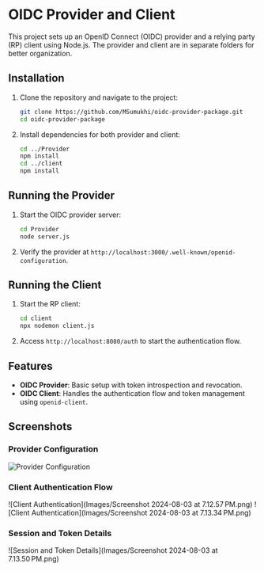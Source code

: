 # OIDC Provider and Client

This project sets up an OpenID Connect (OIDC) provider and a relying party (RP) client using Node.js. The provider and client are in separate folders for better organization.


## Installation

1. Clone the repository and navigate to the project:

    ```sh
    git clone https://github.com/MSumukhi/oidc-provider-package.git
    cd oidc-provider-package
    ```

2. Install dependencies for both provider and client:

    ```sh
    cd ../Provider
    npm install
    cd ../client
    npm install
    ```

## Running the Provider

1. Start the OIDC provider server:

    ```sh
    cd Provider
    node server.js
    ```

2. Verify the provider at `http://localhost:3000/.well-known/openid-configuration`.

## Running the Client

1. Start the RP client:

    ```sh
    cd client
    npx nodemon client.js
    ```

2. Access `http://localhost:8080/auth` to start the authentication flow.

## Features

- **OIDC Provider**: Basic setup with token introspection and revocation.
- **OIDC Client**: Handles the authentication flow and token management using `openid-client`.

## Screenshots

### Provider Configuration
![Provider Configuration](Images/Screenshot%202024-08-03%20at%207.12.49%20PM.png)

### Client Authentication Flow
![Client Authentication](Images/Screenshot 2024-08-03 at 7.12.57 PM.png)
![Client Authentication](Images/Screenshot 2024-08-03 at 7.13.34 PM.png)

### Session and Token Details
![Session and Token Details](Images/Screenshot 2024-08-03 at 7.13.50 PM.png)

